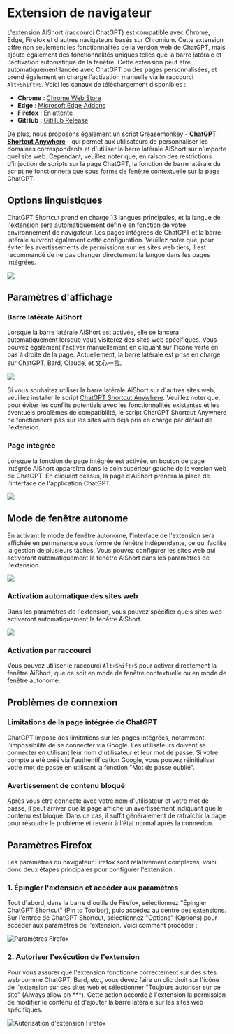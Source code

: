# Extension de navigateur

L'extension AiShort (raccourci ChatGPT) est compatible avec Chrome, Edge, Firefox et d'autres navigateurs basés sur Chromium. Cette extension offre non seulement les fonctionnalités de la version web de ChatGPT, mais ajoute également des fonctionnalités uniques telles que la barre latérale et l'activation automatique de la fenêtre. Cette extension peut être automatiquement lancée avec ChatGPT ou des pages personnalisées, et prend également en charge l'activation manuelle via le raccourci `Alt+Shift+S`. Voici les canaux de téléchargement disponibles :

- **Chrome** : [Chrome Web Store](https://chrome.google.com/webstore/detail/chatgpt-shortcut/blcgeoojgdpodnmnhfpohphdhfncblnj)
- **Edge** : [Microsoft Edge Addons](https://microsoftedge.microsoft.com/addons/detail/chatgpt-shortcut/hnggpalhfjmdhhmgfjpmhlfilnbmjoin)
- **Firefox** : En attente
- **GitHub** : [GitHub Release](https://github.com/rockbenben/ChatGPT-Shortcut/releases/latest)

De plus, nous proposons également un script Greasemonkey - [**ChatGPT Shortcut Anywhere**](https://greasyfork.org/scripts/482907-chatgpt-shortcut-anywhere) - qui permet aux utilisateurs de personnaliser les domaines correspondants et d'utiliser la barre latérale AiShort sur n'importe quel site web. Cependant, veuillez noter que, en raison des restrictions d'injection de scripts sur la page ChatGPT, la fonction de barre latérale du script ne fonctionnera que sous forme de fenêtre contextuelle sur la page ChatGPT.

## Options linguistiques

ChatGPT Shortcut prend en charge 13 langues principales, et la langue de l'extension sera automatiquement définie en fonction de votre environnement de navigateur. Les pages intégrées de ChatGPT et la barre latérale suivront également cette configuration. Veuillez noter que, pour éviter les avertissements de permissions sur les sites web tiers, il est recommandé de ne pas changer directement la langue dans les pages intégrées.

![](https://img.newzone.top/2023-12-23-12-04-29.png?imageMogr2/format/webp)

## Paramètres d'affichage

### Barre latérale AiShort

Lorsque la barre latérale AiShort est activée, elle se lancera automatiquement lorsque vous visiterez des sites web spécifiques. Vous pouvez également l'activer manuellement en cliquant sur l'icône verte en bas à droite de la page. Actuellement, la barre latérale est prise en charge sur ChatGPT, Bard, Claude, et 文心一言。

![](https://img.newzone.top/2023-12-23-04-16-15.gif?imageMogr2/format/webp)

Si vous souhaitez utiliser la barre latérale AiShort sur d'autres sites web, veuillez installer le script [ChatGPT Shortcut Anywhere](https://greasyfork.org/scripts/482907-chatgpt-shortcut-anywhere). Veuillez noter que, pour éviter les conflits potentiels avec les fonctionnalités existantes et les éventuels problèmes de compatibilité, le script ChatGPT Shortcut Anywhere ne fonctionnera pas sur les sites web déjà pris en charge par défaut de l'extension.

### Page intégrée

Lorsque la fonction de page intégrée est activée, un bouton de page intégrée AiShort apparaîtra dans le coin supérieur gauche de la version web de ChatGPT. En cliquant dessus, la page d'AiShort prendra la place de l'interface de l'application ChatGPT.

![](https://img.newzone.top/ai/2023-12-22-19-40-15.png?imageMogr2/format/webp)

## Mode de fenêtre autonome

En activant le mode de fenêtre autonome, l'interface de l'extension sera affichée en permanence sous forme de fenêtre indépendante, ce qui facilite la gestion de plusieurs tâches. Vous pouvez configurer les sites web qui activeront automatiquement la fenêtre AiShort dans les paramètres de l'extension.

![](https://img.newzone.top/2023-12-23-12-07-09.png?imageMogr2/format/webp)

### Activation automatique des sites web

Dans les paramètres de l'extension, vous pouvez spécifier quels sites web activeront automatiquement la fenêtre AiShort.

![](https://img.newzone.top/2023-12-23-12-09-51.png?imageMogr2/format/webp)

### Activation par raccourci

Vous pouvez utiliser le raccourci `Alt+Shift+S` pour activer directement la fenêtre AiShort, que ce soit en mode de fenêtre contextuelle ou en mode de fenêtre autonome.

## Problèmes de connexion

### Limitations de la page intégrée de ChatGPT

ChatGPT impose des limitations sur les pages intégrées, notamment l'impossibilité de se connecter via Google. Les utilisateurs doivent se connecter en utilisant leur nom d'utilisateur et leur mot de passe. Si votre compte a été créé via l'authentification Google, vous pouvez réinitialiser votre mot de passe en utilisant la fonction "Mot de passe oublié".

### Avertissement de contenu bloqué

Après vous être connecté avec votre nom d'utilisateur et votre mot de passe, il peut arriver que la page affiche un avertissement indiquant que le contenu est bloqué. Dans ce cas, il suffit généralement de rafraîchir la page pour résoudre le problème et revenir à l'état normal après la connexion.

## Paramètres Firefox

Les paramètres du navigateur Firefox sont relativement complexes, voici donc deux étapes principales pour configurer l'extension :

### 1. Épingler l'extension et accéder aux paramètres

Tout d'abord, dans la barre d'outils de Firefox, sélectionnez "Épingler ChatGPT Shortcut" (Pin to Toolbar), puis accédez au centre des extensions. Sur l'entrée de ChatGPT Shortcut, sélectionnez "Options" (Options) pour accéder aux paramètres de l'extension. Voici comment procéder :

![Paramètres Firefox](https://img.newzone.top/2023-12-25-05-51-47.png?imageMogr2/format/webp)

### 2. Autoriser l'exécution de l'extension

Pour vous assurer que l'extension fonctionne correctement sur des sites web comme ChatGPT, Bard, etc., vous devez faire un clic droit sur l'icône de l'extension sur ces sites web et sélectionner "Toujours autoriser sur ce site" (Always allow on ***). Cette action accorde à l'extension la permission de modifier le contenu et d'ajouter la barre latérale sur les sites web spécifiques.

![Autorisation d'extension Firefox](https://img.newzone.top/2023-12-25-05-59-48.png?imageMogr2/format/webp)

